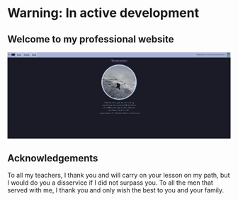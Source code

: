 
# Warning: In active development

## Welcome to my professional website

![About page](./ReadmeAssets/aboutPage.png)

## Acknowledgements

To all my teachers, I thank you and will carry on your lesson on my path, but I would do you a disservice if I did not surpass you. To all the men that served with me, I thank you and only wish the best to you and your family.


